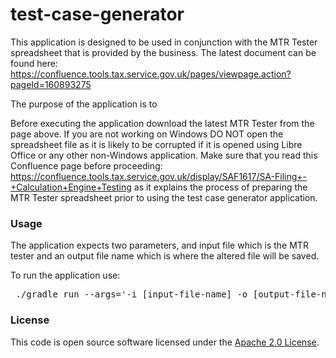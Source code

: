 
# test-case-generator

This application is designed to be used in conjunction with the MTR Tester spreadsheet that is provided by the business.
The latest document can be found here: https://confluence.tools.tax.service.gov.uk/pages/viewpage.action?pageId=160893275

The purpose of the application is to 

Before executing the application download the latest MTR Tester from the page above. If you are not working on Windows 
DO NOT open the spreadsheet file as it is likely to be corrupted if it is opened using Libre Office or any other non-Windows application.
Make sure that you read this Confluence page before proceeding: https://confluence.tools.tax.service.gov.uk/display/SAF1617/SA-Filing+-+Calculation+Engine+Testing
as it explains the process of preparing the MTR Tester spreadsheet prior to using the test case generator application.

### Usage

The application expects two parameters, and input file which is the MTR tester and an output file name which is where the
altered file will be saved.

To run the application use:
<pre>
 ./gradle run --args='-i [input-file-name] -o [output-file-name]'
</pre>


### License

This code is open source software licensed under the [Apache 2.0 License]("http://www.apache.org/licenses/LICENSE-2.0.html").
